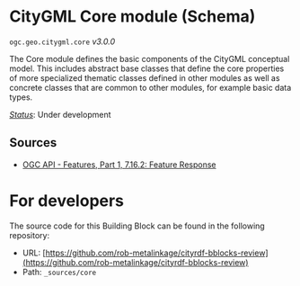 
# CityGML Core module (Schema)

`ogc.geo.citygml.core` *v3.0.0*

The Core module defines the basic components of the CityGML conceptual model. This includes abstract base classes that define the core properties of more specialized thematic classes defined in other modules as well as concrete classes that are common to other modules, for example basic data types.

[*Status*](http://www.opengis.net/def/status): Under development

## Sources

* [OGC API - Features, Part 1, 7.16.2: Feature Response](https://docs.ogc.org/is/17-069r3/17-069r3.html#_response_7)

# For developers

The source code for this Building Block can be found in the following repository:

* URL: [https://github.com/rob-metalinkage/cityrdf-bblocks-review](https://github.com/rob-metalinkage/cityrdf-bblocks-review)
* Path: `_sources/core`

